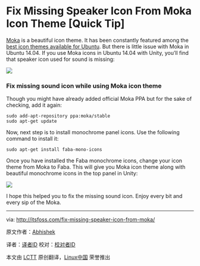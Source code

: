 Fix Missing Speaker Icon From Moka Icon Theme [Quick Tip]
================================================================================
[Moka][1] is a beautiful icon theme. It has been constantly featured among the [best icon themes available for Ubuntu][2]. But there is little issue with Moka in Ubuntu 14.04. If you use Moka icons in Ubuntu 14.04 with Unity, you’ll find that speaker icon used for sound is missing:

![](http://itsfoss.itsfoss.netdna-cdn.com/wp-content/uploads/2014/07/Moka_Missing_Sound_Icon.jpeg)

### Fix missing sound icon while using Moka icon theme ###

Though you might have already added official Moka PPA but for the sake of checking, add it again:

    sudo add-apt-repository ppa:moka/stable
    sudo apt-get update

Now, next step is to install monochrome panel icons. Use the following command to install it:

    sudo apt-get install faba-mono-icons

Once you have installed the Faba monochrome icons, change your icon theme from Moka to Faba. This will give you Moka icon theme along with beautiful monochrome icons in the top panel in Unity:

![](http://itsfoss.itsfoss.netdna-cdn.com/wp-content/uploads/2014/07/Moka_With_Sound_Icons.jpeg)

I hope this helped you to fix the missing sound icon. Enjoy every bit and every sip of the Moka.

--------------------------------------------------------------------------------

via: http://itsfoss.com/fix-missing-speaker-icon-from-moka/

原文作者：[Abhishek][a]

译者：[译者ID](https://github.com/译者ID) 校对：[校对者ID](https://github.com/校对者ID)

本文由 [LCTT](https://github.com/LCTT/TranslateProject) 原创翻译，[Linux中国](http://linux.cn/) 荣誉推出

[a]:http://itsfoss.com/author/Abhishek/
[1]:http://mokaproject.com/
[2]:http://itsfoss.com/best-icon-themes-ubuntu-1404/